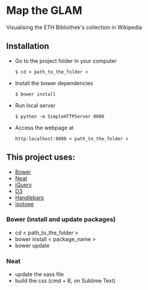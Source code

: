 # Map the GLAM
Visualising the ETH Bibliothek's collection in Wikipedia

## Installation
- Go to the project folder in your computer
	```
	$ cd < path_to_the_folder >
	```
- Install the bower dependencies
	```
	$ bower install
	```
- Run local server 
	```
	$ python -m SimpleHTTPServer 8000
	```
- Access the webpage at
	```
	http:localhost:8000 < path_to_the_folder >
	```

## This project uses:
-	[Bower](https://bower.io/)
-	[Neat](http://neat.bourbon.io/)
-	[jQuery](https://jquery.com/)
-	[D3](https://d3js.org/)
-	[Handlebars](http://handlebarsjs.com/)
-	[Isotope](https://isotope.metafizzy.co/)

### Bower (install and update packages)
-	cd < path_to_the_folder >
-	bower install < package_name >
-	bower update

### Neat 
- 	update the sass file
-	build the css (cmd + B, on Sublime Text)